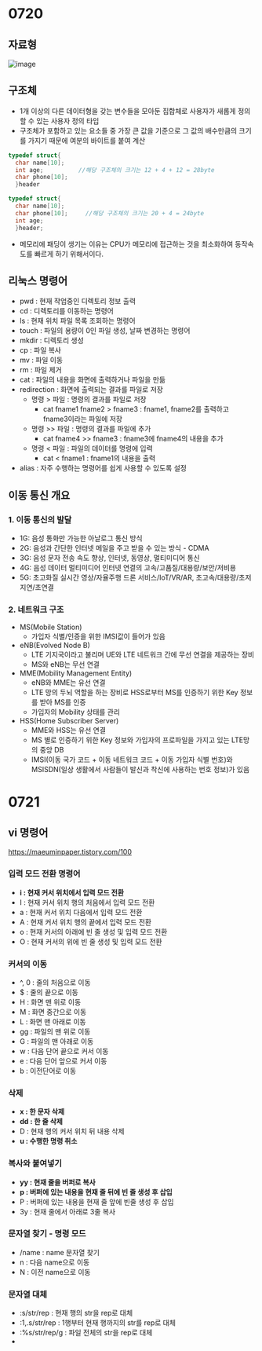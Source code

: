 0720
======
## 자료형
![image](https://user-images.githubusercontent.com/64197428/126418632-88350812-1730-4a05-b11b-126ae2b94878.png)
## 구조체
* 1개 이상의 다른 데이터형을 갖는 변수들을 모아둔 집합체로 사용자가 새롭게 정의할 수 있는 사용자 정의 타입
* 구조체가 포함하고 있는 요소들 중 가장 큰 값을 기준으로 그 값의 배수만큼의 크기를 가지기 때문에 여분의 바이트를 붙여 계산
```c
typedef struct{
  char name[10];
  int age;          //해당 구조체의 크기는 12 + 4 + 12 = 28byte
  char phone[10];
  }header
```
```c
typedef struct{
  char name[10];
  char phone[10];     //해당 구조체의 크기는 20 + 4 = 24byte
  int age;
  }header;
```
* 메모리에 패딩이 생기는 이유는 CPU가 메모리에 접근하는 것을 최소화하여 동작속도를 빠르게 하기 위해서이다.  
## 리눅스 명령어
* pwd : 현재 작업중인 디렉토리 정보 출력
* cd : 디렉토리를 이동하는 명령어
* ls : 현재 위치 파일 목록 조회하는 명령어
* touch : 파일의 용량이 0인 파일 생성, 날짜 변경하는 명령어
* mkdir : 디렉토리 생성
* cp : 파일 복사
* mv : 파일 이동
* rm : 파일 제거
* cat : 파일의 내용을 화면에 출력하거나 파일을 만듦
* redirection : 화면에 출력되는 결과를 파일로 저장
  - 명령 > 파일 : 명령의 결과를 파일로 저장
    + cat fname1 fname2 > fname3 : fname1, fname2를 출력하고 fname3이라는 파일에 저장
  - 명령 >>  파일 : 명령의 결과를 파일에 추가
    + cat fname4 >> fname3 : fname3에 fname4의 내용을 추가
  - 명령 < 파일 : 파일의 데이터를 명령에 입력
    + cat < fname1 : fname1의 내용을 출력
* alias : 자주 수행하는 명령어를 쉽게 사용할 수 있도록 설정
## 이동 통신 개요
### 1. 이동 통신의 발달
* 1G: 음성 통화만 가능한 아날로그 통신 방식
* 2G: 음성과 간단한 인터넷 메일을 주고 받을 수 있는 방식 - CDMA
* 3G: 음성 문자 전송 속도 향상, 인터넷, 동영상, 멀티미디어 통신
* 4G: 음성 데이터 멀티미디어 인터넷 연결의 고속/고품질/대용량/보안/저비용
* 5G: 초고화질 실시간 영상/자율주행 드론 서비스/IoT/VR/AR, 초고속/대용량/초저지연/초연결
### 2. 네트워크 구조
* MS(Mobile Station)
  - 가입자 식별/인증을 위한 IMSI값이 들어가 있음
* eNB(Evolved Node B)
  - LTE 기지국이라고 불리며 UE와 LTE 네트워크 간에 무선 연결을 제공하는 장비
  - MS와 eNB는 무선 연결
* MME(Mobility Management Entity)
  - eNB와 MME는 유선 연결
  - LTE 망의 두뇌 역할을 하는 장비로 HSS로부터 MS를 인증하기 위한 Key 정보를 받아 MS를 인증
  - 가입자의 Mobility 상태를 관리
* HSS(Home Subscriber Server)
  - MME와 HSS는 유선 연결
  - MS 별로 인증하기 위한 Key 정보와 가입자의 프로파일을 가지고 있는 LTE망의 중앙 DB
  - IMSI(이동 국가 코드 + 이동 네트워크 코드 + 이동 가입자 식별 번호)와 MSISDN(일상 생활에서 사람들이 발신과 착신에 사용하는 번호 정보)가 있음

0721
====
## vi 명령어
https://maeuminpaper.tistory.com/100
### 입력 모드 전환 명령어
* **i : 현재 커서 위치에서 입력 모드 전환**
* I : 현재 커서 위치 행의 처음에서 입력 모드 전환
* a : 현재 커서 위치 다음에서 입력 모드 전환
* A : 현재 커서 위치 행의 끝에서 입력 모드 전환
* o : 현재 커서의 아래에 빈 줄 생성 및 입력 모드 전환
* O : 현재 커서의 위에 빈 줄 생성 및 입력 모드 전환
### 커서의 이동
* ^, 0 : 줄의 처음으로 이동
* $ : 줄의 끝으로 이동
* H : 화면 맨 위로 이동
* M : 화면 중간으로 이동
* L : 화면 맨 아래로 이동
* gg : 파일의 맨 위로 이동
* G : 파일의 맨 아래로 이동
* w : 다음 단어 끝으로 커서 이동
* e : 다음 단어 앞으로 커서 이동
* b : 이전단어로 이동
### 삭제
* **x : 한 문자 삭제**
* **dd : 한 줄 삭제**
* D : 현재 행의 커서 위치 뒤 내용 삭제
* **u : 수행한 명령 취소**
### 복사와 붙여넣기
* **yy : 현재 줄을 버퍼로 복사**
* **p : 버퍼에 있는 내용을 현재 줄 뒤에 빈 줄 생성 후 삽입**
* P : 버퍼에 있는 내용을 현재 줄 앞에 빈줄 생성 후 삽입
* 3y : 현재 줄에서 아래로 3줄 복사
### 문자열 찾기 - 명령 모드
* /name : name 문자열 찾기
* n : 다음 name으로 이동
* N : 이전 name으로 이동
### 문자열 대체
* :s/str/rep : 현재 행의 str을 rep로 대체
* :1,.s/str/rep : 1행부터 현재 행까지의 str를 rep로 대체
* :%s/str/rep/g : 파일 전체의 str을 rep로 대체
* 
